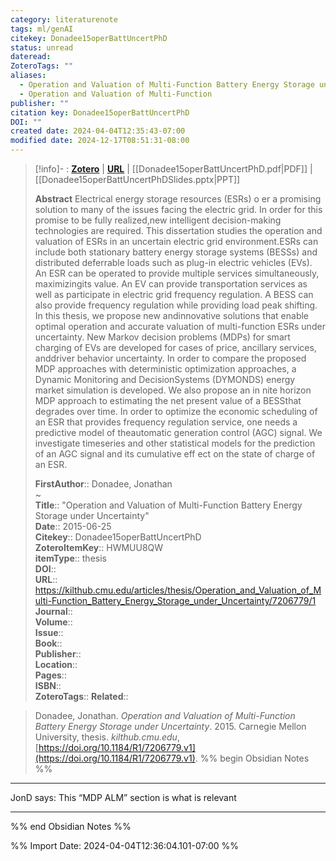 ```yaml
---
category: literaturenote
tags: ml/genAI
citekey: Donadee15operBattUncertPhD
status: unread
dateread: 
ZoteroTags: ""
aliases:
  - Operation and Valuation of Multi-Function Battery Energy Storage under Uncertainty
  - Operation and Valuation of Multi-Function
publisher: ""
citation key: Donadee15operBattUncertPhD
DOI: ""
created date: 2024-04-04T12:35:43-07:00
modified date: 2024-12-17T08:51:31-08:00
---
```


> [!info]- : [**Zotero**](zotero://select/library/items/HWMUU8QW)   | [**URL**](https://kilthub.cmu.edu/articles/thesis/Operation_and_Valuation_of_Multi-Function_Battery_Energy_Storage_under_Uncertainty/7206779/1) | [[Donadee15operBattUncertPhD.pdf|PDF]] | [[Donadee15operBattUncertPhDSlides.pptx|PPT]]
>
> 
> **Abstract**
> Electrical energy storage resources (ESRs) o er a promising solution to many of the issues facing the electric grid. In order for this promise to be fully realized,new intelligent decision-making technologies are required. This dissertation studies the operation and valuation of ESRs in an uncertain electric grid environment.ESRs can include both stationary battery energy storage systems (BESSs) and distributed deferrable loads such as plug-in electric vehicles (EVs). An ESR can be operated to provide multiple services simultaneously, maximizingits value. An EV can provide transportation services as well as participate in electric grid frequency regulation. A BESS can also provide frequency regulation while providing load peak shifting. In this thesis, we propose new andinnovative solutions that enable optimal operation and accurate valuation of multi-function ESRs under uncertainty. New Markov decision problems (MDPs) for smart charging of EVs are developed for cases of price, ancillary services, anddriver behavior uncertainty. In order to compare the proposed MDP approaches with deterministic optimization approaches, a Dynamic Monitoring and DecisionSystems (DYMONDS) energy market simulation is developed. We also propose an in nite horizon MDP approach to estimating the net present value of a BESSthat degrades over time. In order to optimize the economic scheduling of an ESR that provides frequency regulation service, one needs a predictive model of theautomatic generation control (AGC) signal. We investigate timeseries and other statistical models for the prediction of an AGC signal and its cumulative eff ect on the state of charge of an ESR.
> 
> 
> **FirstAuthor**:: Donadee, Jonathan  
~    
> **Title**:: "Operation and Valuation of Multi-Function Battery Energy Storage under Uncertainty"  
> **Date**:: 2015-06-25  
> **Citekey**:: Donadee15operBattUncertPhD  
> **ZoteroItemKey**:: HWMUU8QW  
> **itemType**:: thesis  
> **DOI**::   
> **URL**:: https://kilthub.cmu.edu/articles/thesis/Operation_and_Valuation_of_Multi-Function_Battery_Energy_Storage_under_Uncertainty/7206779/1  
> **Journal**::   
> **Volume**::   
> **Issue**::   
> **Book**::   
> **Publisher**::   
> **Location**::    
> **Pages**::   
> **ISBN**::   
> **ZoteroTags**:: 
>**Related**:: 

> Donadee, Jonathan. _Operation and Valuation of Multi-Function Battery Energy Storage under Uncertainty_. 2015. Carnegie Mellon University, thesis. _kilthub.cmu.edu_, [https://doi.org/10.1184/R1/7206779.v1](https://doi.org/10.1184/R1/7206779.v1).
%% begin Obsidian Notes %%
___
JonD says: This “MDP ALM” section is what is relevant
___
%% end Obsidian Notes %%



%% Import Date: 2024-04-04T12:36:04.101-07:00 %%
